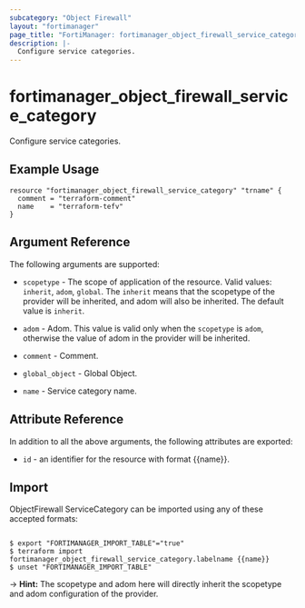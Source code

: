 ```yaml
---
subcategory: "Object Firewall"
layout: "fortimanager"
page_title: "FortiManager: fortimanager_object_firewall_service_category"
description: |-
  Configure service categories.
---
```


# fortimanager_object_firewall_service_category
Configure service categories.

## Example Usage

```hcl
resource "fortimanager_object_firewall_service_category" "trname" {
  comment = "terraform-comment"
  name    = "terraform-tefv"
}
```

## Argument Reference


The following arguments are supported:

* `scopetype` - The scope of application of the resource. Valid values: `inherit`, `adom`, `global`. The `inherit` means that the scopetype of the provider will be inherited, and adom will also be inherited. The default value is `inherit`.
* `adom` - Adom. This value is valid only when the `scopetype` is `adom`, otherwise the value of adom in the provider will be inherited.

* `comment` - Comment.
* `global_object` - Global Object.
* `name` - Service category name.


## Attribute Reference

In addition to all the above arguments, the following attributes are exported:
* `id` - an identifier for the resource with format {{name}}.

## Import

ObjectFirewall ServiceCategory can be imported using any of these accepted formats:
```

$ export "FORTIMANAGER_IMPORT_TABLE"="true"
$ terraform import fortimanager_object_firewall_service_category.labelname {{name}}
$ unset "FORTIMANAGER_IMPORT_TABLE"
```
-> **Hint:** The scopetype and adom here will directly inherit the scopetype and adom configuration of the provider.
